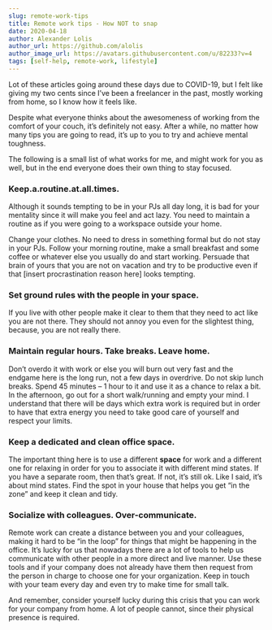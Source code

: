 ```yaml
---
slug: remote-work-tips
title: Remote work tips - How NOT to snap
date: 2020-04-18
author: Alexander Lolis
author_url: https://github.com/alolis
author_image_url: https://avatars.githubusercontent.com/u/82233?v=4
tags: [self-help, remote-work, lifestyle]
---
```


Lot of these articles going around these days due to COVID-19, but I felt like giving my two cents since I’ve been a freelancer in the past, mostly working from home, so I know how it feels like.

Despite what everyone thinks about the awesomeness of working from the comfort of your couch, it’s definitely not easy. Αfter a while, no matter how many tips you are going to read, it’s up to you to try and achieve mental toughness.

<!--truncate-->

The following is a small list of what works for me, and might work for you as well, but in the end everyone does their own thing to stay focused.

### Keep.a.routine.at.all.times.

Although it sounds tempting to be in your PJs all day long, it is bad for your mentality since it will make you feel and act lazy. You need to maintain a routine as if you were going to a workspace outside your home.

Change your clothes. No need to dress in something formal but do not stay in your PJs. Follow your morning routine, make a small breakfast and some coffee or whatever else you usually do and start working. Persuade that brain of yours that you are not on vacation and try to be productive even if that [insert procrastination reason here] looks tempting.

### Set ground rules with the people in your space.

If you live with other people make it clear to them that they need to act like you are not there. They should not annoy you even for the slightest thing, because, you are not really there.

### Maintain regular hours. Take breaks. Leave home.

Don’t overdo it with work or else you will burn out very fast and the endgame here is the long run, not a few days in overdrive. Do not skip lunch breaks. Spend 45 minutes – 1 hour to it and use it as a chance to relax a bit. In the afternoon, go out for a short walk/running and empty your mind. I understand that there will be days which extra work is required but in order to have that extra energy you need to take good care of yourself and respect your limits.

### Keep a dedicated and clean office space.

The important thing here is to use a different **space** for work and a different one for relaxing in order for you to associate it with different mind states. If you have a separate room, then that’s great. If not, it’s still ok. Like I said, it’s about mind states. Find the spot in your house that helps you get “in the zone” and keep it clean and tidy.

### Socialize with colleagues. Over-communicate.

Remote work can create a distance between you and your colleagues, making it hard to be “in the loop” for things that might be happening in the office. It’s lucky for us that nowadays there are a lot of tools to help us communicate with other people in a more direct and live manner. Use these tools and if your company does not already have them then request from the person in charge to choose one for your organization. Keep in touch with your team every day and even try to make time for small talk.

And remember, consider yourself lucky during this crisis that you can work for your company from home. A lot of people cannot, since their physical presence is required.

